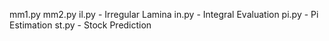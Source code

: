 mm1.py
mm2.py
il.py - Irregular Lamina
in.py - Integral Evaluation
pi.py - Pi Estimation
st.py - Stock Prediction
